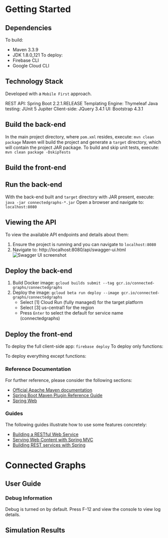# Getting Started

## Dependencies
To build:
- Maven 3.3.9
- JDK 1.8.0_121
To deploy: 
- Firebase CLI
- Google Cloud CLI

## Technology Stack
Developed with a `Mobile First` approach. 

REST API: Spring Boot 2.2.1.RELEASE
Templating Engine: Thymeleaf
Java testing: JUnit 5 Jupiter
Client-side: JQuery 3.4.1
UI: Bootstrap 4.3.1 

## Build the back-end
In the main project directory, where `pom.xml` resides, execute:
`mvn clean package`
Maven will build the project and generate a `target` directory, which will contain the project JAR package.
To build and skip unit tests, execute:
`mvn clean package -DskipTests`

## Build the front-end

## Run the back-end

With the back-end built and `target` directory with JAR present, execute:
`java -jar connectedgraphs-*.jar`
Open a browser and navigate to:
`localhost:8080`

## Viewing the API
To view the available API endpoints and details about them:
1. Ensure the project is running and you can navigate to `localhost:8080`
2. Navigate to: 
http://localhost:8080/api/swagger-ui.html
![Swagger UI screenshot](https://i.imgur.com/yEwxkYc.png)

## Deploy the back-end

1. Build Docker image:
`gcloud builds submit --tag gcr.io/connected-graphs/connectedgraphs`
2. Deploy the image:
`gcloud beta run deploy --image gcr.io/connected-graphs/connectedgraphs`
    - Select [1] Cloud Run (fully managed) for the target platform
    - Select [3] us-central1 for the region
    - Press `Enter` to select the default for service name (connectedgraphs)
    
## Deploy the front-end
To deploy the full client-side app:
`firebase deploy`
To deploy only functions:

To deploy everything except functions:

### Reference Documentation
For further reference, please consider the following sections:

* [Official Apache Maven documentation](https://maven.apache.org/guides/index.html)
* [Spring Boot Maven Plugin Reference Guide](https://docs.spring.io/spring-boot/docs/2.2.1.RELEASE/maven-plugin/)
* [Spring Web](https://docs.spring.io/spring-boot/docs/2.2.1.RELEASE/reference/htmlsingle/#boot-features-developing-web-applications)

### Guides
The following guides illustrate how to use some features concretely:

* [Building a RESTful Web Service](https://spring.io/guides/gs/rest-service/)
* [Serving Web Content with Spring MVC](https://spring.io/guides/gs/serving-web-content/)
* [Building REST services with Spring](https://spring.io/guides/tutorials/bookmarks/)

# Connected Graphs

## User Guide

### Debug Information
Debug is turned on by default. Press F-12 and view the console to view log details. 

## Simulation Results


